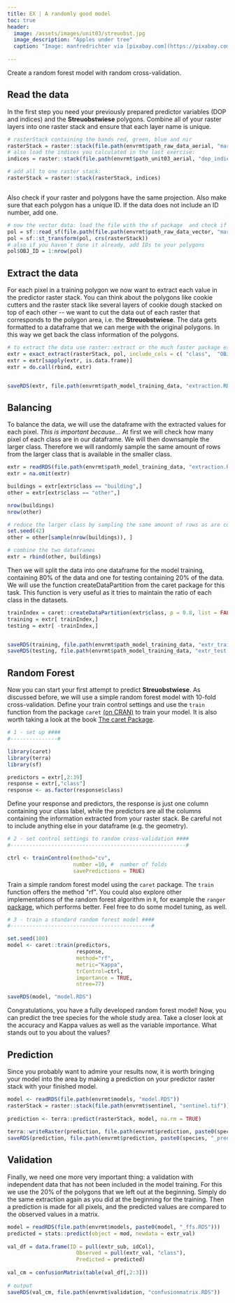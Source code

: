 ```yaml
---
title: EX | A randomly good model
toc: true
header:
  image: /assets/images/unit03/streuobst.jpg
  image_description: "Apples under tree"
  caption: "Image: manfredrichter via [pixabay.com](https://pixabay.com/de/photos/%C3%A4pfel-streuobst-obstbaum-apfelbaum-3684775/)"
 
---
```

Create a random forest model with random cross-validation.

## Read the data
In the first step you need your previously prepared predictor variables (DOP and indices) and the **Streuobstwiese** polygons. Combine all of your raster layers into one raster stack and ensure that each layer name is unique. 

```r
# rasterStack containing the bands red, green, blue and nir
rasterStack = raster::stack(file.path(envrmt$path_raw_data_aerial, "marburg_dop_rgbi.tif"))
# also load the indices you calculated in the last exercise:
indices = raster::stack(file.path(envrmt$path_unit03_aerial, "dop_indices.tif"))

# add all to one raster stack:
rasterStack = raster::stack(rasterStack, indices)



``` 
Also check if your raster and polygons have the same projection. Also make sure that each polygon has a unique ID. If the data does not include an ID number, add one.

```r
# now the vector data: load the file with the sf package  and check if the crs is matching with the raster stack
pol = sf::read_sf(file.path(file.path(envrmt$path_raw_data_vector, "marburg_buildings_selfmade.gpkg")))
pol = sf::st_transform(pol, crs(rasterStack))
# also if you haven´t done it already, add IDs to your polygons
pol$OBJ_ID = 1:nrow(pol)

```
 
## Extract the data 
For each pixel in a training polygon we now want to extract each value in the predictor raster stack. You can think about the polygons like cookie cutters and the raster stack like several layers of cookie dough stacked on top of each other -- we want to cut the data out of each raster that corresponds to the polygon area, i.e. the **Streuobstwiese**. The data gets formatted to a dataframe that we can merge with the original polygons. In this way we get back the class information of the polygons.

```r
# to extract the data use raster::extract or the much faster package exactextractr
extr = exact_extract(rasterStack, pol, include_cols = c( "class",  "OBJ_ID"))
extr = extr[sapply(extr, is.data.frame)]
extr = do.call(rbind, extr)


saveRDS(extr, file.path(envrmt$path_model_training_data, "extraction.RDS"))

```

## Balancing
To balance the data, we will use the dataframe with the extracted values for each pixel. *This is important because...* At first we will check how many pixel of each class are in our dataframe. We will then downsample the larger class. Therefore we will randomly sample the same amount of rows from the larger class that is available in the smaller class. 

```r
extr = readRDS(file.path(envrmt$path_model_training_data, "extraction.RDS"))
extr = na.omit(extr)

buildings = extr[extr$class == "building",]
other = extr[extr$class == "other",]

nrow(buildings)
nrow(other)

# reduce the larger class by sampling the same amount of rows as are contained in the smaller class
set.seed(42)
other = other[sample(nrow(buildings)), ]

# combine the two dataframes
extr = rbind(other, buildings)

```
Then we will split the data into one dataframe for the model training, containing 80% of the data and one for testing containing 20% of the data. We will use the function createDataPartition from the caret package for this task. This function is very useful as it tries to maintain the ratio of each class in the datasets.
```r
trainIndex = caret::createDataPartition(extr$class, p = 0.8, list = FALSE)
training = extr[ trainIndex,]
testing = extr[ -trainIndex,]


saveRDS(training, file.path(envrmt$path_model_training_data, "extr_train.RDS"))
saveRDS(testing, file.path(envrmt$path_model_training_data, "extr_test.RDS"))
```

## Random Forest
Now you can start your first attempt to predict **Streuobstwiese**. As discussed before, we will use a simple random forest model with 10-fold cross-validation. Define your train control settings and use the `train` function from the package `caret` [(on CRAN)]( https://cran.r-project.org/web/packages/caret/index.html) to train your model. It is also worth taking a look at the book [The caret Package](https://topepo.github.io/caret/).

```r
# 1 - set up ####
#---------------#

library(caret)
library(terra)
library(sf)

predictors = extr[,2:39]
response = extr[,"class"]
response <- as.factor(response$class)
```

Define your response and predictors, the response is just one column containing your class label, while the predictors are all the columns containing the information extracted from your raster stack. Be careful not to include anything else in your dataframe (e.g. the geometry).

```r
# 2 - set control settings to random cross-validation ####
#--------------------------------------------------------#

ctrl <- trainControl(method="cv",
                     number =10, #  number of folds
                     savePredictions = TRUE)
```

Train a simple random forest model using the `caret` package. The `train` function offers the method "rf". You could also explore other implementations of the random forest algorithm in `R`, for example the `ranger` [package](https://cran.r-project.org/web/packages/ranger/index.html), which performs better. Feel free to do some model tuning, as well.

```r
# 3 - train a standard random forest model ####
#---------------------------------------------#

set.seed(100)
model <- caret::train(predictors,
                      response,
                      method="rf",
                      metric="Kappa",
                      trControl=ctrl,
                      importance = TRUE,
                      ntree=77)

saveRDS(model, "model.RDS")
```

Congratulations, you have a fully developed random forest model! Now, you can predict the tree species for the whole study area. Take a closer look at the accuracy and Kappa values as well as the variable importance. What stands out to you about the values?

## Prediction
Since you probably want to admire your results now, it is worth bringing your model into the area by making a prediction on your predictor raster stack with your finished model.

```r
model <- readRDS(file.path(envrmt$models, "model.RDS"))
rasterStack = raster::stack(file.path(envrmt$sentinel, "sentinel.tif"))
   
prediction <- terra::predict(rasterStack, model, na.rm = TRUE)
   
terra::writeRaster(prediction, file.path(envrmt$prediction, paste0(species, "_pred.tif")), overwrite = TRUE)
saveRDS(prediction, file.path(envrmt$prediction, paste0(species, "_pred.RDS")))
```

## Validation
Finally, we need one more very important thing: a validation with independent data that has not been included in the model training. For this we use the 20% of the polygons that we left out at the beginning. Simply do the same extraction again as you did at the beginning for the training. Then a prediction is made for all pixels, and the predicted values are compared to the observed values in a matrix.

```r
model = readRDS(file.path(envrmt$models, paste0(model, "_ffs.RDS")))
predicted = stats::predict(object = mod, newdata = extr_val)
  
val_df = data.frame(ID = pull(extr_sub, idCol),
                      Observed = pull(extr_val, "class"), 
                      Predicted = predicted)
  
val_cm = confusionMatrix(table(val_df[,2:3]))
  
# output
saveRDS(val_cm, file.path(envrmt$validation, "confusionmatrix.RDS"))
```